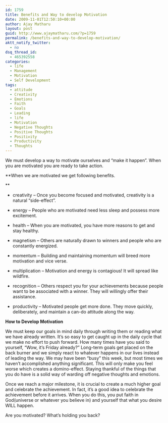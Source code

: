 ```yaml
---
id: 1759
title: Benefits and Way to develop Motivation
date: 2009-11-01T12:50:10+00:00
author: Ajay Matharu
layout: post
guid: http://www.ajaymatharu.com/?p=1759
permalink: /benefits-and-way-to-develop-motivation/
aktt_notify_twitter:
  - no
dsq_thread_id:
  - 465392558
categories:
  - life
  - Management
  - Motivation
  - Self Development
tags:
  - attitude
  - Creativity
  - Emotions
  - Faith
  - Goals
  - Leading
  - life
  - Motivation
  - Negative Thoughts
  - Positive Thoughts
  - Positivity
  - Productivity
  - Thoughts
---
```

We must develop a way to motivate ourselves and “make it happen”. When you are motivated you are ready to take action. 

**When we are motivated we get following benefits.
  
** 
      
* creativity – Once you become focused and motivated, creativity is a natural “side-effect”.
      
* energy – People who are motivated need less sleep and possess more excitement.
      
* health – When you are motivated, you have more reasons to get and stay healthy.
      
* magnetism – Others are naturally drawn to winners and people who are constantly energized.
      
* momentum – Building and maintaining momentum will breed more motivation and vice verse.
      
* multiplication – Motivation and energy is contagious! It will spread like wildfire.
      
* recognition – Others respect you for your achievements because people want to be associated with a winner. They will willingly offer their assistance.
      
* productivity – Motivated people get more done. They move quickly, deliberately, and maintain a can-do attitude along the way. 

**How to Develop Motivation**

We must keep our goals in mind daily through writing them or reading what we have already written. It’s so easy to get caught up in the daily cycle that we make no effort to push forward. How many times have you said to yourself, “Wow, it’s Friday already?” Long-term goals get placed on the back burner and we simply react to whatever happens in our lives instead of leading the way. We may have been “busy” this week, but most times we haven’t accomplished anything significant. This will only make you feel worse which creates a domino-effect. Staying thankful of the things that you do have is a solid way of warding off negative thoughts and emotions.

Once we reach a major milestone, it is crucial to create a much higher goal and celebrate the achievement. In fact, it’s a good idea to celebrate the achievement before it arrives. When you do this, you put faith in God(universe or whatever you believe in) and yourself that what you desire WILL happen.

Are you motivated? What’s holding you back?